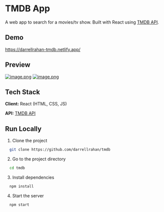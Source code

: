 # TMDB App

A web app to search for a movies/tv show. Built with React using [TMDB API](https://developers.themoviedb.org/3/getting-started/introduction).

## Demo

https://darrellrahan-tmdb.netlify.app/

## Preview

[![image.png](https://i.postimg.cc/sx3RRdB3/image.png)](https://postimg.cc/mzpnQnNn)
[![image.png](https://i.postimg.cc/ncL6K1BS/image.png)](https://postimg.cc/0rLWPDt7)

## Tech Stack

**Client:** React (HTML, CSS, JS)

**API:** [TMDB API](https://developers.themoviedb.org/3/getting-started/introduction)

## Run Locally

1. Clone the project

```bash
  git clone https://github.com/darrellrahan/tmdb
```

2. Go to the project directory

```bash
  cd tmdb
```

3. Install dependencies

```bash
  npm install
```

4. Start the server

```bash
  npm start
```
